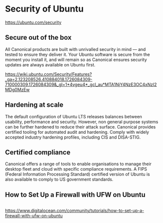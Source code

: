 # Security of Ubuntu

https://ubuntu.com/security

## Secure out of the box

All Canonical products are built with unrivalled security in mind — and tested to ensure they deliver it. Your Ubuntu software is secure from the moment you install it, and will remain so as Canonical ensures security updates are always available on Ubuntu first.

https://wiki.ubuntu.com/Security/Features?_ga=2.123208526.410884018.1726084309-710000309.1726084309&_gl=1*4vgeu4*_gcl_au*MTA1NjY4NzE3OC4xNzI2MDg0MzEw



## Hardening at scale

The default configuration of Ubuntu LTS releases balances between usability, performance and security. However, non general purpose systems can be further hardened to reduce their attack surface. Canonical provides certified tooling for automated audit and hardening. Comply with widely accepted industry hardening profiles, including CIS and DISA-STIG.

## Certified compliance

Canonical offers a range of tools to enable organisations to manage their desktop fleet and cloud with specific compliance requirements. A FIPS (Federal Information Processing Standard) certified version of Ubuntu is also available to comply to US government standards.


## How to Set Up a Firewall with UFW on Ubuntu

```bash

```

https://www.digitalocean.com/community/tutorials/how-to-set-up-a-firewall-with-ufw-on-ubuntu